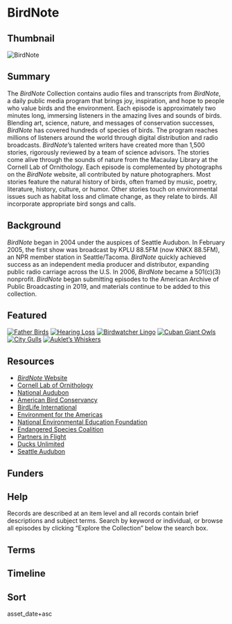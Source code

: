 # BirdNote

## Thumbnail

![BirdNote](https://s3.amazonaws.com/americanarchive.org/special-collections/BirdNoteLOC.jpg "BirdNote")

## Summary 

The <em>BirdNote</em> Collection contains audio files and transcripts from <em>BirdNote</em>, a daily public media program that brings joy, inspiration, and hope to people who value birds and the environment. Each episode is approximately two minutes long, immersing listeners in the amazing lives and sounds of birds. Blending art, science, nature, and messages of conservation successes, <em>BirdNote</em> has covered hundreds of species of birds. The program reaches millions of listeners around the world through digital distribution and radio broadcasts. <em>BirdNote</em>’s talented writers have created more than 1,500 stories, rigorously reviewed by a team of science advisors. The stories come alive through the sounds of nature from the Macaulay Library at the Cornell Lab of Ornithology. Each episode is complemented by photographs on the <em>BirdNote</em> website, all contributed by nature photographers. 
Most stories feature the natural history of birds, often framed by music, poetry, literature, history, culture, or humor. Other stories touch on environmental issues such as habitat loss and climate change, as they relate to birds. All incorporate appropriate bird songs and calls. 

## Background

<em>BirdNote</em> began in 2004 under the auspices of Seattle Audubon. In February 2005, the first show was broadcast by KPLU 88.5FM (now KNKX 88.5FM), an NPR member station in Seattle/Tacoma. <em>BirdNote</em> quickly achieved success as an independent media producer and distributor, expanding public radio carriage across the U.S. In 2006, <em>BirdNote</em> became a 501(c)(3) nonprofit. <em>BirdNote</em> began submitting episodes to the American Archive of Public Broadcasting in 2019, and materials continue to be added to this collection.  

## Featured

[![Father Birds](https://s3.amazonaws.com/americanarchive.org/special-collections/BirdNoteLOC_tile.jpg)](/catalog/cpb-aacip-8516504cf53)
[![Hearing Loss](https://s3.amazonaws.com/americanarchive.org/special-collections/BirdNoteLOC_tile.jpg)](/catalog/cpb-aacip-2211b2154b9)
[![Birdwatcher Lingo](https://s3.amazonaws.com/americanarchive.org/special-collections/BirdNoteLOC_tile.jpg)](/catalog/cpb-aacip-143e6c9e31a)
[![Cuban Giant Owls](https://s3.amazonaws.com/americanarchive.org/special-collections/BirdNoteLOC_tile.jpg)](/catalog/cpb-aacip-328f88ce4fb)
[![City Gulls](https://s3.amazonaws.com/americanarchive.org/special-collections/BirdNoteLOC_tile.jpg)](/catalog/cpb-aacip-69957fc5b07)
[![Auklet’s Whiskers](https://s3.amazonaws.com/americanarchive.org/special-collections/BirdNoteLOC_tile.jpg)](/catalog/cpb-aacip-e9b3ada95da)

## Resources

- [<em>BirdNote</em> Website](https://www.birdnote.org/) 
- [Cornell Lab of Ornithology](https://www.allaboutbirds.org/guide/) 
- [National Audubon](https://www.audubon.org/)
- [American Bird Conservancy](https://abcbirds.org/)
- [BirdLife International](https://www.birdlife.org/)
- [Environment for the Americas](https://www.environmentamericas.org/)
- [National Environmental Education Foundation](https://www.neefusa.org/)
- [Endangered Species Coalition](https://endangered.org/)
- [Partners in Flight](https://partnersinflight.org/)
- [Ducks Unlimited](https://www.ducks.org/)
- [Seattle Audubon](https://seattleaudubon.org/sas/)

## Funders

## Help

Records are described at an item level and all records contain brief descriptions and subject terms. Search by keyword or individual, or browse all episodes by clicking “Explore the Collection” below the search box. 

## Terms 

## Timeline

## Sort

asset_date+asc
